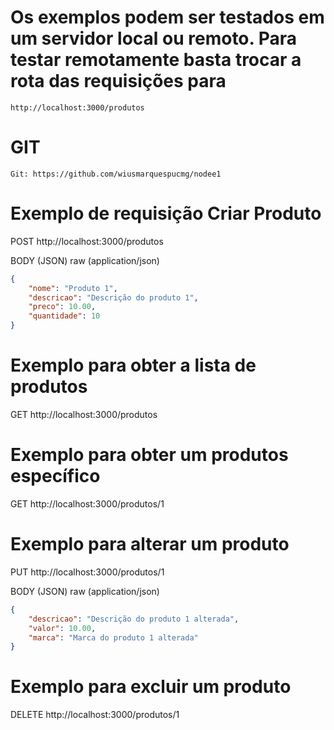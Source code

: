 # Os exemplos podem ser testados em um servidor local ou remoto. Para testar remotamente basta trocar a rota das requisições para

```
http://localhost:3000/produtos
```

# GIT

```
Git: https://github.com/wiusmarquespucmg/nodee1
```

# Exemplo de requisição Criar Produto

POST http://localhost:3000/produtos

BODY (JSON) raw (application/json)

```json
{
    "nome": "Produto 1",
    "descricao": "Descrição do produto 1",
    "preco": 10.00,
    "quantidade": 10
}
```

# Exemplo para obter a lista de produtos

GET http://localhost:3000/produtos

# Exemplo para obter um produtos específico

GET http://localhost:3000/produtos/1

# Exemplo para alterar um produto

PUT http://localhost:3000/produtos/1

BODY (JSON) raw (application/json)

```json
{
    "descricao": "Descrição do produto 1 alterada",
    "valor": 10.00,
    "marca": "Marca do produto 1 alterada"
}
```

# Exemplo para excluir um produto

DELETE http://localhost:3000/produtos/1


